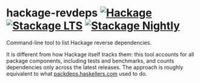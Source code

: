 # hackage-revdeps [![Hackage](http://img.shields.io/hackage/v/hackage-revdeps.svg)](https://hackage.haskell.org/package/hackage-revdeps) [![Stackage LTS](http://stackage.org/package/hackage-revdeps/badge/lts)](http://stackage.org/lts/package/hackage-revdeps) [![Stackage Nightly](http://stackage.org/package/hackage-revdeps/badge/nightly)](http://stackage.org/nightly/package/hackage-revdeps)

Command-line tool to list Hackage reverse dependencies.

It is different from how Hackage itself tracks them: this tool accounts for all package components, including tests and benchmarks, and counts dependencies only across the latest releases. The approach is roughly equivalent to what [packdeps.haskellers.com](https://packdeps.haskellers.com) used to do.
